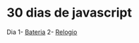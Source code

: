 # 30 dias de javascript

Dia
1- [Bateria][dk1]
2- [Relogio][clk]

[//]: # (These are reference links used in the body of this note and get stripped out when the markdown processor does its job. There is no need to format nicely because it shouldn't be seen. Thanks SO - http://stackoverflow.com/questions/4823468/store-comments-in-markdown-syntax)

[dk1]: <https://github.com/praganavictor/30_days_of_javascript/tree/master/Drum_Kit/>
[clk]: <https://github.com/praganavictor/30_days_of_javascript/tree/master/Clock/>
